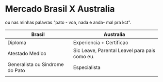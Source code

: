 # Mercado  Brasil X Australia





ou nas minhas palavras "pato - voa, nada e anda- mal pra kct".&#x20;

| Brasil                          | Australia                                      |
| ------------------------------- | ---------------------------------------------- |
| Diploma                         | Experiencia + Certificao                       |
| Atestado Medico                 | Sic Leave, Parental Leavel para pais como eu.  |
| Generalista ou Sindrome do Pato | Especialista                                   |
|                                 |                                                |

